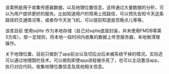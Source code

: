 该案例是用于收集传感器数据，以及地理位置信息，这样通过大量数据的分析，可以为用户提供更好的服务。比如知道用户的常用上班路径，可以预先告知今天这条路径的交通情况等，或者你今天坐飞机，可以提前知道是否晚点儿等等。

该库目前 使用sqlite 作为本地存储（自己对sqlite底层封装，并未使用FMDB等第3方库）。按一定规则，将本地一段时间内收集的数据上传至服务器，本地做清理操作。

关于地理位置，目前只做到了app前台以及切后台后未被系统干掉的情况。实际还可以通过地理围栏技术，可以做到即使app进程被杀死了，也可以主动激活app，执行对应代码，收集地理位置信息及其他相关信息。
